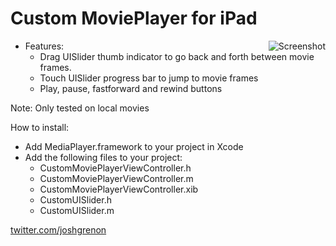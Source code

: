 Custom MoviePlayer for iPad
=============

<img style="float:right" src="https://github.com/joshgrenon/CustomMoviePlayer/raw/master/screenshot.png" alt="Screenshot" />

- Features:
	- Drag UISlider thumb indicator to go back and forth between movie frames.
	- Touch UISlider progress bar to jump to movie frames
	- Play, pause, fastforward and rewind buttons

Note: Only tested on local movies

How to install:

- Add MediaPlayer.framework to your project in Xcode
- Add the following files to your project:
	- CustomMoviePlayerViewController.h
	- CustomMoviePlayerViewController.m
	- CustomMoviePlayerViewController.xib
	- CustomUISlider.h
	- CustomUISlider.m

[twitter.com/joshgrenon](http://twitter.com/joshgrenon)